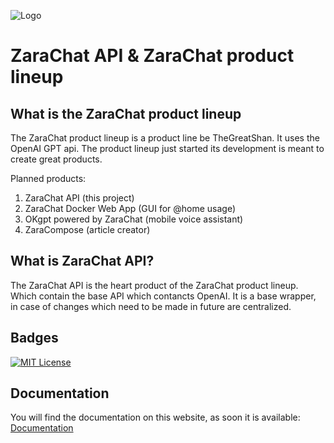 
![Logo](https://avatars.githubusercontent.com/thegreatshan)




# ZaraChat API & ZaraChat product lineup

## What is the ZaraChat product lineup
The ZaraChat product lineup is a product line be TheGreatShan. It uses the OpenAI GPT api. The product lineup just started its development is meant to create great products. 

Planned products:
1. ZaraChat API (this project)
2. ZaraChat Docker Web App (GUI for @home usage)
3. OKgpt powered by ZaraChat (mobile voice assistant)
4. ZaraCompose (article creator)

## What is ZaraChat API?
The ZaraChat API is the heart product of the ZaraChat product lineup. Which contain the base API which contancts OpenAI. It is a base wrapper, in case of changes which need to be made in future are centralized.
## Badges

[![MIT License](https://img.shields.io/badge/License-MIT-green.svg)](https://choosealicense.com/licenses/mit/)



## Documentation
You will find the documentation on this website, as soon it is available:
[Documentation](https://docs.muras.ch)

